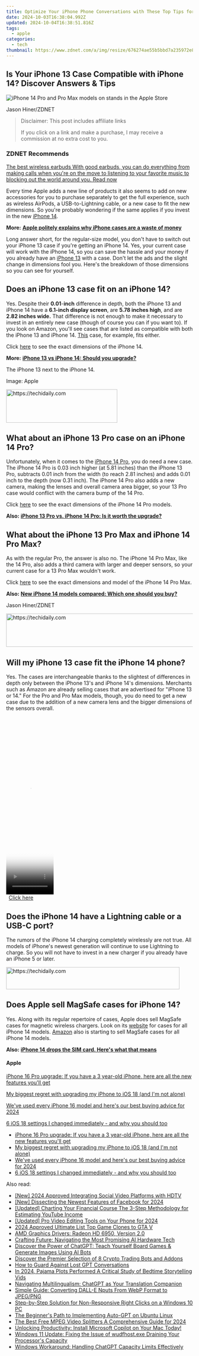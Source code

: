 ```yaml
---
title: Optimize Your iPhone Phone Conversations with These Top Tips for Better Sound Fidelity!
date: 2024-10-03T16:38:04.992Z
updated: 2024-10-04T16:38:51.816Z
tags:
  - apple
categories:
  - tech
thumbnail: https://www.zdnet.com/a/img/resize/676274ae55b5bbd7a235972e85979ce341c711f5/2022/03/14/827cf074-6003-478f-9837-a69c8ffc447b/iphone-se-2022-3.jpg?width=278&height=156&fit=crop&auto=webp
---
```


## Is Your iPhone 13 Case Compatible with iPhone 14? Discover Answers & Tips

![iPhone 14 Pro and Pro Max models on stands in the Apple Store](https://www.zdnet.com/a/img/resize/acc4aeb84c609f82f1a4e50d6c48f5ac7bf6b4d2/2022/09/08/d3b3ccb6-643c-4e32-8ada-581bfddf9515/iphone-14-pro-models.jpg?auto=webp&width=1280)

Jason Hiner/ZDNET

>  Disclaimer: This post includes affiliate links
>
>  If you click on a link and make a purchase, I may receive a commission at no extra cost to you.
>

### **ZDNET** Recommends

[The best wireless earbuds With good earbuds, you can do everything from making calls when you're on the move to listening to your favorite music to blocking out the world around you.  Read now](https://www.zdnet.com/article/best-wireless-earbuds/)

Every time Apple adds a new line of products it also seems to add on new accessories for you to purchase separately to get the full experience, such as wireless AirPods, a USB-to-Lightning cable, or a new case to fit the new dimensions. So you're probably wondering if the same applies if you invest in the new [iPhone 14](https://apple.sjv.io/c/159047/435031/7613?&sharedId=zdnet&u=https%3A%2F%2Fwww.apple.com%2Fiphone-14%2F&subId1=zd-%5F%5FCOM%5FCLICK%5FID%5F%5F-dtp). 

**More:** [**Apple politely explains why iPhone cases are a waste of money**](https://www.zdnet.com/article/apple-politely-explains-why-iphone-cases-are-a-waste-of-money/)

Long answer short, for the regular-size model, you don't have to switch out your iPhone 13 case if you're getting an iPhone 14\. Yes, your current case will work with the iPhone 14, so you can save the hassle and your money if you already have an [iPhone 13](https://www.zdnet.com/product/apple-iphone-13/) with a case. Don't let the ads and the slight change in dimensions fool you. Here's the breakdown of those dimensions so you can see for yourself.

## Does an iPhone 13 case fit on an iPhone 14?

Yes. Despite their **0.01**\-**inch** difference in depth, both the iPhone 13 and iPhone 14 have a **6.1-inch display screen**, are **5.78 inches high**, and are **2.82 inches wide.** That difference is not enough to make it necessary to invest in an entirely new case (though of course you can if you want to). If you look on Amazon, you'll see cases that are listed as compatible with both the iPhone 13 and iPhone 14\. [This](https://buy.geni.us/Proxy.ashx?TSID=368250&GR%5FURL=https%3A%2F%2Fwww.amazon.com%2FCASEKOO-iPhone-13-Protection-Shockproof%2Fdp%2FB0967K2MWY%2Fref%3Dsr%5F1%5F1%5Fsspa%3Fcrid%3DV0U5JLZKTZDZ%26keywords%3Diphone%2B13%2Bcase%26qid%3D1662666716%26s%3Delectronics%26sprefix%3Diphone%2B13%2Bcase%2Celectronics%2C363%26sr%3D1-1-spons%26smid%3DA2WI2R6H3U1YSA%26th%3D1%26tag%3Dzd-buy-button-20%26ascsubtag%3D%5F%5FCOM%5FCLICK%5FID%5F%5F%7C3573b835-ffc4-4904-8386-07bdb505b003%7Cdtp&dtb=1) case, for example, fits either.

Click [here](https://www.apple.com/iphone-14/specs/) to see the exact dimensions of the iPhone 14.

**More:** [**iPhone 13 vs iPhone 14: Should you upgrade?**](https://www.zdnet.com/article/iphone-13-vs-iphone-14/)

The iPhone 13 next to the iPhone 14.

Image: Apple

<!-- affiliate ads begin -->
<a href="https://25home.pxf.io/c/5597632/2148645/16836" target="_top" id="2148645">
  <img src="//a.impactradius-go.com/display-ad/16836-2148645" border="0" alt="https://techidaily.com" width="300" height="90"/>
</a>
<img height="0" width="0" src="https://25home.pxf.io/i/5597632/2148645/16836" style="position:absolute;visibility:hidden;" border="0" />
<!-- affiliate ads end -->

## What about an iPhone 13 Pro case on an iPhone 14 Pro?

Unfortunately, when it comes to the [iPhone 14 Pro](https://apple.sjv.io/c/159047/435031/7613?&sharedId=zdnet&u=https%3A%2F%2Fwww.apple.com%2Fiphone-14-pro%2F&subId1=zd-%5F%5FCOM%5FCLICK%5FID%5F%5F-dtp), you do need a new case. The iPhone 14 Pro is 0.03 inch higher (at 5.81 inches) than the iPhone 13 Pro, subtracts 0.01 inch from the width (to reach 2.81 inches) and adds 0.01 inch to the depth (now 0.31 inch). The iPhone 14 Pro also adds a new camera, making the lenses and overall camera area bigger, so your 13 Pro case would conflict with the camera bump of the 14 Pro.

Click [here](https://www.apple.com/iphone-14-pro/specs/) to see the exact dimensions of the iPhone 14 Pro models.

**Also:** [**iPhone 13 Pro vs. iPhone 14 Pro: Is it worth the upgrade?**](https://www.zdnet.com/article/iphone-14-pro-vs-iphone-13-pro/) 

## What about the iPhone 13 Pro Max and iPhone 14 Pro Max?

As with the regular Pro, the answer is also no. The iPhone 14 Pro Max, like the 14 Pro, also adds a third camera with larger and deeper sensors, so your current case for a 13 Pro Max wouldn't work. 

Click [here](https://www.apple.com/iphone-14-pro/specs/) to see the exact dimensions and model of the iPhone 14 Pro Max. 

**Also:** [**New iPhone 14 models compared: Which one should you buy?**](https://www.zdnet.com/article/new-iphone-14-models-compared-which-one-should-you-buy/)

Jason Hiner/ZDNET

<!-- affiliate ads begin -->
<a href="https://appsumo.8odi.net/c/5597632/2068432/7443" target="_top" id="2068432">
  <img src="//a.impactradius-go.com/display-ad/7443-2068432" border="0" alt="https://techidaily.com" width="728" height="90"/>
</a>
<img height="0" width="0" src="https://appsumo.8odi.net/i/5597632/2068432/7443" style="position:absolute;visibility:hidden;" border="0" />
<!-- affiliate ads end -->

## Will my iPhone 13 case fit the iPhone 14 phone?

Yes. The cases are interchangeable thanks to the slightest of differences in depth only between the iPhone 13's and iPhone 14's dimensions. Merchants such as Amazon are already selling cases that are advertised for "iPhone 13 or 14." For the Pro and Pro Max models, though, you do need to get a new case due to the addition of a new camera lens and the bigger dimensions of the sensors overall.

<!-- affiliate ads begin -->
<span id="1975658">
					<video width="128" height="480" style="cursor:pointer"
           poster="//a.impactradius-go.com/display-clicktoplayimage/1975658.png"
           onclick="if(!this.playClicked){this.play();this.setAttribute('controls',true);this.playClicked=true;}">
	   <source src="//a.impactradius-go.com/display-ad/22993-1975658">
	   <img src="//a.impactradius-go.com/display-clicktoplayimage/1975658.png" style="border: none; height: 100%; width: 100%; object-fit: contain">
	</video>
	<div style="width:80px;text-align:center"><a href="javascript:window.open(decodeURIComponent('https%3A%2F%2Fhomestyler.sjv.io%2Fc%2F5597632%2F1975658%2F22993'), '_blank');void(0);">Click here</a></div>
</span>
<img height="0" width="0" src="https://imp.pxf.io/i/5597632/1975658/22993" style="position:absolute;visibility:hidden;" border="0" />
<!-- affiliate ads end -->

## Does the iPhone 14 have a Lightning cable or a USB-C port?

The rumors of the iPhone 14 charging completely wirelessly are not true. All models of iPhone's newest generation will continue to use Lightning to charge. So you will not have to invest in a new charger if you already have an iPhone 5 or later.

<!-- affiliate ads begin -->
<a href="https://25home.pxf.io/c/5597632/2148648/16836" target="_top" id="2148648">
  <img src="//a.impactradius-go.com/display-ad/16836-2148648" border="0" alt="https://techidaily.com" width="468" height="60"/>
</a>
<img height="0" width="0" src="https://25home.pxf.io/i/5597632/2148648/16836" style="position:absolute;visibility:hidden;" border="0" />
<!-- affiliate ads end -->

## Does Apple sell MagSafe cases for iPhone 14?

Yes. Along with its regular repertoire of cases, Apple does sell MagSafe cases for magnetic wireless chargers. Look on its [website](https://www.apple.com/shop/iphone/accessories/cases-protection) for cases for all iPhone 14 models. [Amazon](https://buy.geni.us/Proxy.ashx?TSID=368250&GR%5FURL=https%3A%2F%2Fwww.amazon.com%2FESR-Compatible-Military-Grade-Protection-Scratch-Resistant%2Fdp%2FB099JVC9HL%2Fref%3Dasc%5Fdf%5FB099JVC9HL%2F%3Ftag%3Dzd-buy-button-20%26ascsubtag%3D%5F%5FCOM%5FCLICK%5FID%5F%5F%7C3573b835-ffc4-4904-8386-07bdb505b003%7Cdtp&dtb=1) also is starting to sell MagSafe cases for all iPhone 14 models.

**Also:** [**iPhone 14 drops the SIM card. Here's what that means**](https://www.zdnet.com/article/iphone-14-drops-the-sim-card-slot-heres-what-that-means/)

#### Apple

[iPhone 16 Pro upgrade: If you have a 3 year-old iPhone, here are all the new features you'll get](https://www.zdnet.com/article/iphone-16-pro-and-pro-max-hands-on/ "iPhone 16 Pro upgrade: If you have a 3 year-old iPhone, here are all the new features you'll get")

[My biggest regret with upgrading my iPhone to iOS 18 (and I'm not alone)](https://www.zdnet.com/article/my-biggest-regret-with-upgrading-my-iphone-to-ios-18-and-im-not-alone/ "My biggest regret with upgrading my iPhone to iOS 18 (and I'm not alone)")

[We've used every iPhone 16 model and here's our best buying advice for 2024](https://www.zdnet.com/article/iphone-16-pro-max-buying-advice-2024/ "We've used every iPhone 16 model and here's our best buying advice for 2024")

[6 iOS 18 settings I changed immediately - and why you should too](https://www.zdnet.com/article/6-ios-18-settings-i-changed-immediately-and-why-you-should-too/ "6 iOS 18 settings I changed immediately - and why you should too")

* [iPhone 16 Pro upgrade: If you have a 3 year-old iPhone, here are all the new features you'll get](https://www.zdnet.com/article/iphone-16-pro-and-pro-max-hands-on/ "iPhone 16 Pro upgrade: If you have a 3 year-old iPhone, here are all the new features you'll get")
* [My biggest regret with upgrading my iPhone to iOS 18 (and I'm not alone)](https://www.zdnet.com/article/my-biggest-regret-with-upgrading-my-iphone-to-ios-18-and-im-not-alone/ "My biggest regret with upgrading my iPhone to iOS 18 (and I'm not alone)")
* [We've used every iPhone 16 model and here's our best buying advice for 2024](https://www.zdnet.com/article/iphone-16-pro-max-buying-advice-2024/ "We've used every iPhone 16 model and here's our best buying advice for 2024")
* [6 iOS 18 settings I changed immediately - and why you should too](https://www.zdnet.com/article/6-ios-18-settings-i-changed-immediately-and-why-you-should-too/ "6 iOS 18 settings I changed immediately - and why you should too")

<ins class="adsbygoogle"
     style="display:block"
     data-ad-format="autorelaxed"
     data-ad-client="ca-pub-7571918770474297"
     data-ad-slot="1223367746"></ins>

<ins class="adsbygoogle"
     style="display:block"
     data-ad-client="ca-pub-7571918770474297"
     data-ad-slot="8358498916"
     data-ad-format="auto"
     data-full-width-responsive="true"></ins>

<span class="atpl-alsoreadstyle">Also read:</span>
<div><ul>
<li><a href="https://facebook-clips.techidaily.com/new-2024-approved-integrating-social-video-platforms-with-hdtv/"><u>[New] 2024 Approved Integrating Social Video Platforms with HDTV</u></a></li>
<li><a href="https://facebook-video-files.techidaily.com/new-dissecting-the-newest-features-of-facebook-for-2024/"><u>[New] Dissecting the Newest Features of Facebook for 2024</u></a></li>
<li><a href="https://youtube-video-recordings.techidaily.com/updated-charting-your-financial-course-the-3-step-methodology-for-estimating-youtube-income/"><u>[Updated] Charting Your Financial Course The 3-Step Methodology for Estimating YouTube Income</u></a></li>
<li><a href="https://fox-info.techidaily.com/updated-pro-video-editing-tools-on-your-phone-for-2024/"><u>[Updated] Pro Video Editing Tools on Your Phone for 2024</u></a></li>
<li><a href="https://digital-screen-recording.techidaily.com/2024-approved-ultimate-list-top-game-clones-to-gta-v/"><u>2024 Approved Ultimate List Top Game Clones to GTA V</u></a></li>
<li><a href="https://network-issues.techidaily.com/amd-graphics-drivers-radeon-hd-6950-version-20/"><u>AMD Graphics Drivers: Radeon HD 6950, Version 2.0</u></a></li>
<li><a href="https://tech-haven.techidaily.com/crafting-future-navigating-the-most-promising-ai-hardware-tech/"><u>Crafting Future: Navigating the Most Promising AI Hardware Tech</u></a></li>
<li><a href="https://tech-haven.techidaily.com/discover-the-power-of-chatgpt-teach-yourself-board-games-and-generate-images-using-ai-bots/"><u>Discover the Power of ChatGPT: Teach Yourself Board Games & Generate Images Using AI Bots</u></a></li>
<li><a href="https://tech-haven.techidaily.com/discover-the-premier-selection-of-8-crypto-trading-bots-and-addons/"><u>Discover the Premier Selection of 8 Crypto Trading Bots and Addons</u></a></li>
<li><a href="https://tech-haven.techidaily.com/how-to-guard-against-lost-gpt-conversations/"><u>How to Guard Against Lost GPT Conversations</u></a></li>
<li><a href="https://extra-support.techidaily.com/in-2024-pajama-plots-performed-a-critical-study-of-bedtime-storytelling-vids/"><u>In 2024, Pajama Plots Performed A Critical Study of Bedtime Storytelling Vids</u></a></li>
<li><a href="https://tech-haven.techidaily.com/navigating-multilingualism-chatgpt-as-your-translation-companion/"><u>Navigating Multilingualism: ChatGPT as Your Translation Companion</u></a></li>
<li><a href="https://tech-haven.techidaily.com/simple-guide-converting-dall-e-nputs-from-webp-format-to-jpegpng/"><u>Simple Guide: Converting DALL-E Nputs From WebP Format to JPEG/PNG</u></a></li>
<li><a href="https://win-howtos.techidaily.com/step-by-step-solution-for-non-responsive-right-clicks-on-a-windows-10-pc/"><u>Step-by-Step Solution for Non-Responsive Right Clicks on a Windows 10 PC</u></a></li>
<li><a href="https://tech-haven.techidaily.com/the-beginners-path-to-implementing-auto-gpt-on-ubuntu-linux/"><u>The Beginner's Path to Implementing Auto-GPT on Ubuntu Linux</u></a></li>
<li><a href="https://smart-video-editing.techidaily.com/the-best-free-mpeg-video-splitters-a-comprehensive-guide-for-2024/"><u>The Best Free MPEG Video Splitters A Comprehensive Guide for 2024</u></a></li>
<li><a href="https://tech-haven.techidaily.com/unlocking-productivity-install-microsoft-copilot-on-your-mac-today/"><u>Unlocking Productivity: Install Microsoft Copilot on Your Mac Today!</u></a></li>
<li><a href="https://common-error.techidaily.com/windows-11-update-fixing-the-issue-of-wudfhostexe-draining-your-processors-capacity/"><u>Windows 11 Update: Fixing the Issue of wudfhost.exe Draining Your Processor's Capacity</u></a></li>
<li><a href="https://tech-haven.techidaily.com/windows-workaround-handling-chatgpt-capacity-limits-effectively/"><u>Windows Workaround: Handling ChatGPT Capacity Limits Effectively</u></a></li>
</ul></div>

